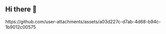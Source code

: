 ## Hi there 👋

<!--
**DjangoMuc/DjangoMUC** is a ✨ _special_ ✨ repository because its `README.md` (this file) appears on your GitHub profile.


- 🔭 I’m currently working on coding minigames with python
- 🌱 I’m currently learning in school
- 🤔 I’m looking for help with using GitHub!
- 😄 Pronouns: he, his, him
--> https://github.com/user-attachments/assets/a03d227c-d7ab-4d68-b94c-1b9012c00575
